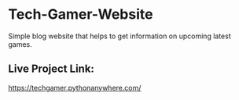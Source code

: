 # Tech-Gamer-Website

Simple blog website that helps to get information on upcoming latest games.
## Live Project Link:
https://techgamer.pythonanywhere.com/
